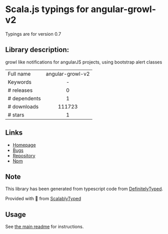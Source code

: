 
# Scala.js typings for angular-growl-v2

Typings are for version 0.7

## Library description:
growl like notifications for angularJS projects, using bootstrap alert classes

|                    |                 |
| ------------------ | :-------------: |
| Full name          | angular-growl-v2 |
| Keywords           | - |
| # releases         | 0 |
| # dependents       | 1 |
| # downloads        | 111723 |
| # stars            | 1 |

## Links
- [Homepage](https://github.com/JanStevens/angular-growl-2#readme)
- [Bugs](https://github.com/JanStevens/angular-growl-2/issues)
- [Repository](https://github.com/JanStevens/angular-growl-2)
- [Npm](https://www.npmjs.com/package/angular-growl-v2)
    


## Note
This library has been generated from typescript code from [DefinitelyTyped](https://definitelytyped.org).

Provided with :purple_heart: from [ScalablyTyped](https://github.com/oyvindberg/ScalablyTyped)

## Usage
See [the main readme](../../readme.md) for instructions.


